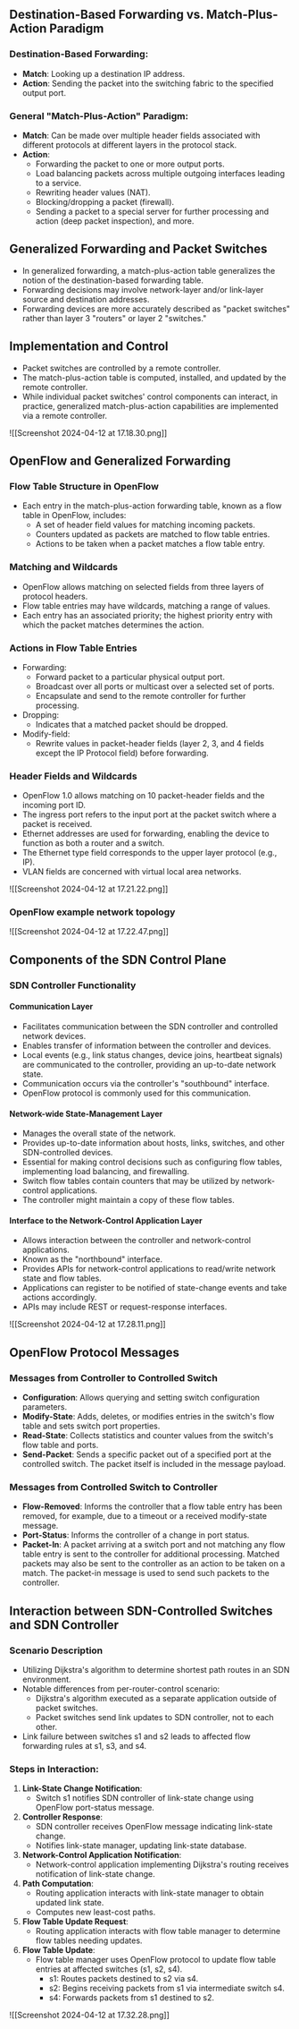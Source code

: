 ## Destination-Based Forwarding vs. Match-Plus-Action Paradigm

### Destination-Based Forwarding:
- **Match**: Looking up a destination IP address.
- **Action**: Sending the packet into the switching fabric to the specified output port.

### General "Match-Plus-Action" Paradigm:
- **Match**: Can be made over multiple header fields associated with different protocols at different layers in the protocol stack.
- **Action**:
  - Forwarding the packet to one or more output ports.
  - Load balancing packets across multiple outgoing interfaces leading to a service.
  - Rewriting header values (NAT).
  - Blocking/dropping a packet (firewall).
  - Sending a packet to a special server for further processing and action (deep packet inspection), and more.
## Generalized Forwarding and Packet Switches
- In generalized forwarding, a match-plus-action table generalizes the notion of the destination-based forwarding table.
- Forwarding decisions may involve network-layer and/or link-layer source and destination addresses.
- Forwarding devices are more accurately described as "packet switches" rather than layer 3 "routers" or layer 2 "switches."
## Implementation and Control
- Packet switches are controlled by a remote controller.
- The match-plus-action table is computed, installed, and updated by the remote controller.
- While individual packet switches' control components can interact, in practice, generalized match-plus-action capabilities are implemented via a remote controller.

![[Screenshot 2024-04-12 at 17.18.30.png]]

## OpenFlow and Generalized Forwarding

### Flow Table Structure in OpenFlow
- Each entry in the match-plus-action forwarding table, known as a flow table in OpenFlow, includes:
  - A set of header field values for matching incoming packets.
  - Counters updated as packets are matched to flow table entries.
  - Actions to be taken when a packet matches a flow table entry.
### Matching and Wildcards
- OpenFlow allows matching on selected fields from three layers of protocol headers.
- Flow table entries may have wildcards, matching a range of values.
- Each entry has an associated priority; the highest priority entry with which the packet matches determines the action.
### Actions in Flow Table Entries
- Forwarding:
  - Forward packet to a particular physical output port.
  - Broadcast over all ports or multicast over a selected set of ports.
  - Encapsulate and send to the remote controller for further processing.
- Dropping:
  - Indicates that a matched packet should be dropped.
- Modify-field:
  - Rewrite values in packet-header fields (layer 2, 3, and 4 fields except the IP Protocol field) before forwarding.
### Header Fields and Wildcards
- OpenFlow 1.0 allows matching on 10 packet-header fields and the incoming port ID.
- The ingress port refers to the input port at the packet switch where a packet is received.
- Ethernet addresses are used for forwarding, enabling the device to function as both a router and a switch.
- The Ethernet type field corresponds to the upper layer protocol (e.g., IP).
- VLAN fields are concerned with virtual local area networks.

![[Screenshot 2024-04-12 at 17.21.22.png]]
### OpenFlow example network topology

![[Screenshot 2024-04-12 at 17.22.47.png]]


## Components of the SDN Control Plane
### SDN Controller Functionality
#### Communication Layer
- Facilitates communication between the SDN controller and controlled network devices.
- Enables transfer of information between the controller and devices.
- Local events (e.g., link status changes, device joins, heartbeat signals) are communicated to the controller, providing an up-to-date network state.
- Communication occurs via the controller's "southbound" interface.
- OpenFlow protocol is commonly used for this communication.
#### Network-wide State-Management Layer
- Manages the overall state of the network.
- Provides up-to-date information about hosts, links, switches, and other SDN-controlled devices.
- Essential for making control decisions such as configuring flow tables, implementing load balancing, and firewalling.
- Switch flow tables contain counters that may be utilized by network-control applications.
- The controller might maintain a copy of these flow tables.
#### Interface to the Network-Control Application Layer
- Allows interaction between the controller and network-control applications.
- Known as the "northbound" interface.
- Provides APIs for network-control applications to read/write network state and flow tables.
- Applications can register to be notified of state-change events and take actions accordingly.
- APIs may include REST or request-response interfaces.

![[Screenshot 2024-04-12 at 17.28.11.png]]

## OpenFlow Protocol Messages
### Messages from Controller to Controlled Switch
- **Configuration**: Allows querying and setting switch configuration parameters.
- **Modify-State**: Adds, deletes, or modifies entries in the switch's flow table and sets switch port properties.
- **Read-State**: Collects statistics and counter values from the switch's flow table and ports.
- **Send-Packet**: Sends a specific packet out of a specified port at the controlled switch. The packet itself is included in the message payload.
### Messages from Controlled Switch to Controller
- **Flow-Removed**: Informs the controller that a flow table entry has been removed, for example, due to a timeout or a received modify-state message.
- **Port-Status**: Informs the controller of a change in port status.
- **Packet-In**: A packet arriving at a switch port and not matching any flow table entry is sent to the controller for additional processing. Matched packets may also be sent to the controller as an action to be taken on a match. The packet-in message is used to send such packets to the controller.
## Interaction between SDN-Controlled Switches and SDN Controller
### Scenario Description
- Utilizing Dijkstra's algorithm to determine shortest path routes in an SDN environment.
- Notable differences from per-router-control scenario:
  - Dijkstra's algorithm executed as a separate application outside of packet switches.
  - Packet switches send link updates to SDN controller, not to each other.
- Link failure between switches s1 and s2 leads to affected flow forwarding rules at s1, s3, and s4.
### Steps in Interaction:
1. **Link-State Change Notification**:
   - Switch s1 notifies SDN controller of link-state change using OpenFlow port-status message.
2. **Controller Response**:
   - SDN controller receives OpenFlow message indicating link-state change.
   - Notifies link-state manager, updating link-state database.
3. **Network-Control Application Notification**:
   - Network-control application implementing Dijkstra's routing receives notification of link-state change.
4. **Path Computation**:
   - Routing application interacts with link-state manager to obtain updated link state.
   - Computes new least-cost paths.
5. **Flow Table Update Request**:
   - Routing application interacts with flow table manager to determine flow tables needing updates.
6. **Flow Table Update**:
   - Flow table manager uses OpenFlow protocol to update flow table entries at affected switches (s1, s2, s4).
     - s1: Routes packets destined to s2 via s4.
     - s2: Begins receiving packets from s1 via intermediate switch s4.
     - s4: Forwards packets from s1 destined to s2.

![[Screenshot 2024-04-12 at 17.32.28.png]]
